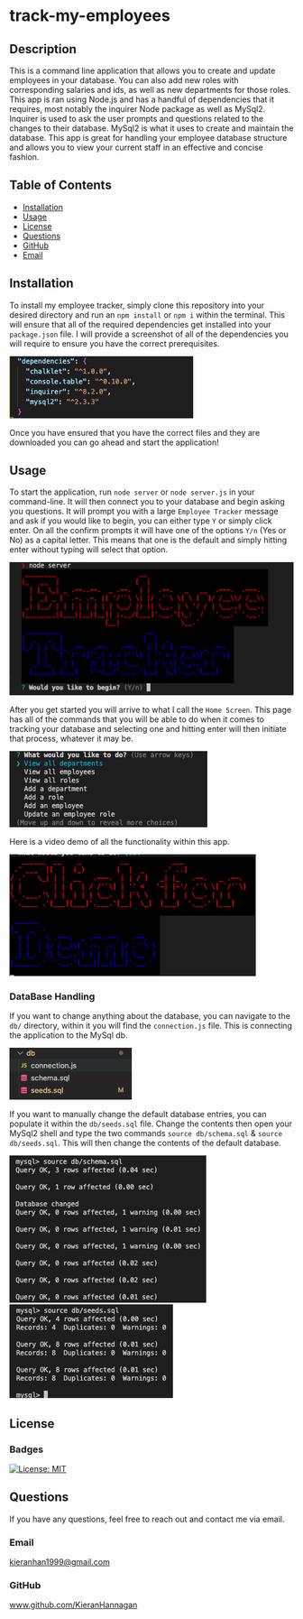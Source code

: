 # track-my-employees
          
  ## Description
  This is a command line application that allows you to create and update employees in your database. You can also add new roles with corresponding salaries and ids, as well as new departments for those roles. This app is ran using Node.js and has a handful of dependencies that it requires, most notably the inquirer Node package as well as MySql2. Inquirer is used to ask the user prompts and questions related to the changes to their database. MySql2 is what it uses to create and maintain the database. This app is great for handling your employee database structure and allows you to view your current staff in an effective and concise fashion.
  
  ## Table of Contents
  * [Installation](#installation)
  * [Usage](#usage)
  * [License](#license)
  * [Questions](#questions)
  * [GitHub](#github)
  * [Email](#email)
  
  ## Installation 
  To install my employee tracker, simply clone this repository into your desired directory and run an `npm install` or `npm i` within the terminal. This will ensure that all of the required dependencies get installed into your `package.json` file. I will provide a screenshot of all of the dependencies you will require to ensure you have the correct prerequisites. 

 ![p.json](./public//img/package_json.png)

 Once you have ensured that you have the correct files and they are downloaded you can go ahead and start the application!
  
  ## Usage 
  To start the application, run `node server` or `node server.js` in your command-line. It will then connect you to your database and begin asking you questions. It will prompt you with a large `Employee Tracker` message and ask if you would like to begin, you can either type `Y` or simply click enter. 
    On all the confirm prompts it will have one of the options `Y/n` (Yes or No) as a capital letter. This means that one is the default and simply hitting enter without typing will select that option.


 ![p.json](./public//img/employee_tracker.png)

  
  
After you get started you will arrive to what I call the `Home Screen`. This page has all of the commands that you will be able to do when it comes to tracking your database and selecting one and hitting enter will then initiate that process, whatever it may be.

 ![p.json](./public//img/home_screen.png)



Here is a video demo of all the functionality within this app.


 [![p.json](./public//img/demo.png)](https://drive.google.com/file/d/18L9qEpw8QdtyyTB2eEUCSDm9wVFJNR3D/view)


### DataBase Handling
If you want to change anything about the database, you can navigate to the `db/` directory, within it you will find the `connection.js` file. This is connecting the application to the MySql db. 

 ![p.json](./public//img/db.png)

If you want to manually change the default database entries, you can populate it within the `db/seeds.sql` file. Change the contents then open your MySql2 shell and type the two commands `source db/schema.sql` & `source db/seeds.sql`. This will then change the contents of the default database.

 ![p.json](./public//img/schema.png) 
 ![p.json](./public//img/seeds.png)


  ## License
  ### Badges
  [![License: MIT](https://img.shields.io/badge/License-MIT-yellow.svg)](https://opensource.org/licenses/MIT)
  ## Questions
  If you have any questions, feel free to reach out and contact me via email.
  ### Email
  kieranhan1999@gmail.com
  ### GitHub
  www.github.com/KieranHannagan
  

  